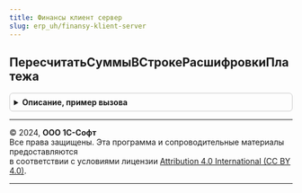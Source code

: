 ```yaml
---
title: Финансы клиент сервер
slug: erp_uh/finansy-klient-server
---
```



## ПересчитатьСуммыВСтрокеРасшифровкиПлатежа
<details style="margin: 1em 0; padding: 0.5em; border: 1px solid #ccc; border-radius: 6px;">

<summary style="font-weight: bold; cursor: pointer;">Описание, пример вызова</summary>

```bsl

// Процедура пересчитывает сумму в строке табличной части "Расшифровка платежа" при изменении суммы в шапке документа.
//
// Параметры:
//	Объект - ДанныеФормыСтруктура, ДокументОбъект - Текущий документ
//	СуммаДокумента - Число - Сумма документа
//	УдалятьЕдинственнуюСтроку - Булево - Признак удаления строки
//
Процедура ПересчитатьСуммыВСтрокеРасшифровкиПлатежа(Объект, СуммаДокумента, УдалятьЕдинственнуюСтроку = Истина) Экспорт
```

Пример вызова
```bsl
ФинансыКлиентСервер.ПересчитатьСуммыВСтрокеРасшифровкиПлатежа(Объект, СуммаДокумента, УдалятьЕдинственнуюСтроку);
```
</details>

---

© 2024, **ООО 1С-Софт**  
Все права защищены. Эта программа и сопроводительные материалы предоставляются  
в соответствии с условиями лицензии [Attribution 4.0 International (CC BY 4.0)](https://creativecommons.org/licenses/by/4.0/legalcode).

---
